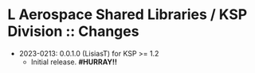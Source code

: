 # L Aerospace Shared Libraries / KSP Division :: Changes

* 2023-0213: 0.0.1.0 (LisiasT) for KSP >= 1.2
	+ Initial release. **#HURRAY!!**
